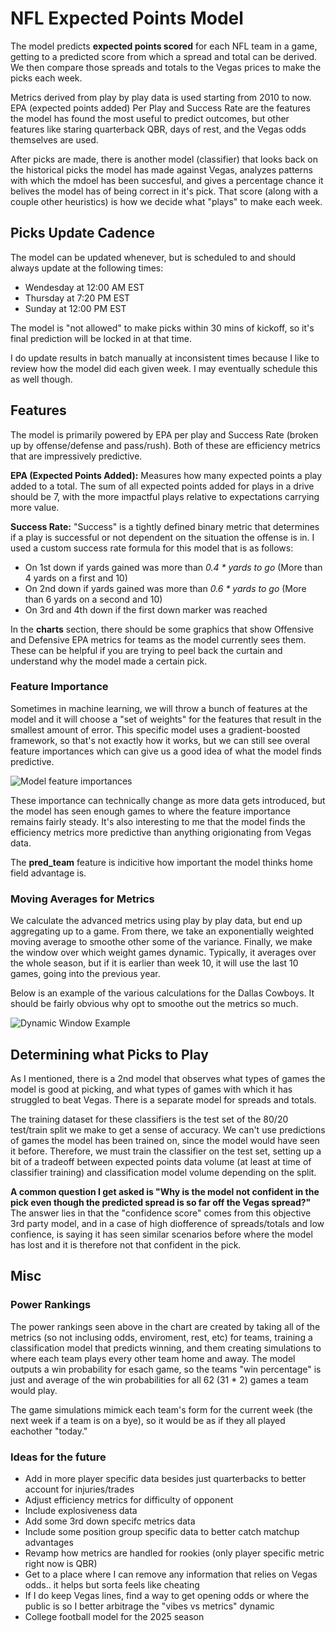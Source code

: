 # NFL Expected Points Model

The model predicts **expected points scored** for each NFL team in a game, getting to a predicted score from which a spread and total can be derived. We then compare those spreads and totals to the Vegas prices to make the picks each week. 

Metrics derived from play by play data is used starting from 2010 to now. EPA (expected points added) Per Play and Success Rate are the features the model has found the most useful to predict outcomes, but other features like staring quarterback QBR, days of rest, and the Vegas odds themselves are used.

After picks are made, there is another model (classifier) that looks back on the historical picks the model has made against Vegas, analyzes patterns with which the mdoel has been succesful, and gives a percentage chance it belives the model has of being correct in it's pick. That score (along with a couple other heuristics) is how we decide what "plays" to make each week.

## Picks Update Cadence

The model can be updated whenever, but is scheduled to and should always update at the following times:
- Wendesday at 12:00 AM EST
- Thursday at 7:20 PM EST
- Sunday at 12:00 PM EST

The model is "not allowed" to make picks within 30 mins of kickoff, so it's final prediction will be locked in at that time.

I do update results in batch manually at inconsistent times because I like to review how the model did each given week. I may eventually schedule this as well though.

## Features

The model is primarily powered by EPA per play and Success Rate (broken up by offense/defense and pass/rush). Both of these are efficiency metrics that are impressively predictive.

**EPA (Expected Points Added):** Measures how many expected points a play added to a total. The sum of all expected points added for plays in a drive should be 7, with the more impactful plays relative to expectations carrying more value.

**Success Rate:** "Success" is a tightly defined binary metric that determines if a play is successful or not dependent on the situation the offense is in. I used a custom success rate formula for this model that is as follows:
- On 1st down if yards gained was more than *0.4 * yards to go* (More than 4 yards on a first and 10)
- On 2nd down if yards gained was more than *0.6 * yards to go* (More than 6 yards on a second and 10)
- On 3rd and 4th down if the first down marker was reached

In the **charts** section, there should be some graphics that show Offensive and Defensive EPA metrics for teams as the model currently sees them. These can be helpful if you are trying to peel back the curtain and understand why the model made a certain pick.

### Feature Importance

Sometimes in machine learning, we will throw a bunch of features at the model and it will choose a "set of weights" for the features that result in the smallest amount of error. This specific model uses a gradient-boosted framework, so that's not exactly how it works, but we can still see overal feature importances which can give us a good idea of what the model finds predictive.

![Model feature importances](https://nfl-metrics.s3.us-east-1.amazonaws.com/charts/feature_importance.png)

These importance can technically change as more data gets introduced, but the model has seen enough games to where the feature importance remains fairly steady. It's also interesting to me that the model finds the efficiency metrics more predictive than anything origionating from Vegas data.

The **pred_team** feature is indicitive how important the model thinks home field advantage is.

### Moving Averages for Metrics

We calculate the advanced metrics using play by play data, but end up aggregating up to a game. From there, we take an exponentially weighted moving average to smoothe other some of the variance. Finally, we make the window over which weight games dynamic. Typically, it averages over the whole season, but if it is earlier than week 10, it will use the last 10 games, going into the previous year. 

Below is an example of the various calculations for the Dallas Cowboys. It should be fairly obvious why opt to smoothe out the metrics so much.

![Dynamic Window Example](https://nfl-metrics.s3.us-east-1.amazonaws.com/charts/dynamic_window_example.png)

## Determining what Picks to Play

As I mentioned, there is a 2nd model that observes what types of games the model is good at picking, and what types of games with which it has struggled to beat Vegas. There is a separate model for spreads and totals.

The training dataset for these classifiers is the test set of the 80/20 test/train split we make to get a sense of accuracy. We can't use predictions of games the model has been trained on, since the model would have seen it before. Therefore, we must train the classifier on the test set, setting up a bit of a tradeoff between expected points data volume (at least at time of classifier training) and classification model volume depending on the split.

**A common question I get asked is "Why is the model not confident in the pick even though the predicted spread is so far off the Vegas spread?"** The answer lies in that the "confidence score" comes from this objective 3rd party model, and in a case of high diofference of spreads/totals and low confience, is saying it has seen similar scenarios before where the model has lost and it is therefore not that confident in the pick.


## Misc

### Power Rankings

The power rankings seen above in the chart are created by taking all of the metrics (so not inclusing odds, enviroment, rest, etc) for teams, training a classification model that predicts winning, and them creating simulations to where each team plays every other team home and away. The model outputs a win probability for esach game, so the teams "win percentage" is just and average of the win probabilities for all 62 (31 * 2) games a team would play.

The game simulations mimick each team's form for the current week (the next week if a team is on a bye), so it would be as if they all played eachother "today."

### Ideas for the future

- Add in more player specific data besides just quarterbacks to better account for injuries/trades
- Adjust efficiency metrics for difficulty of opponent
- Include explosiveness data 
- Add some 3rd down specifc metrics data
- Include some position group specific data to better catch matchup advantages
- Revamp how metrics are handled for rookies (only player specific metric right now is QBR)
- Get to a place where I can remove any information that relies on Vegas odds.. it helps but sorta feels like cheating
- If I do keep Vegas lines, find a way to get opening odds or where the public is so I better arbitrage the "vibes vs metrics" dynamic
- College football model for the 2025 season

